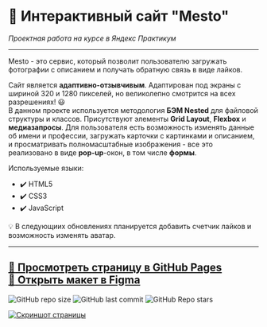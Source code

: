 # :small_orange_diamond: Интерактивный сайт "Mesto"
*Проектная работа на курсе в Яндекс Практикум*
______

Mesto - это сервис, который позволит пользователю загружать фотографии с описанием и получать обратную связь в виде лайков. 

Сайт является **адаптивно-отзывчивым**. Адаптирован под экраны с шириной 320 и 1280 пикселей,
но великолепно смотрится на всех разрешениях! :smiley:  
В данном проекте используется методология **БЭМ Nested** для файловой структуры и классов. Присутствуют элементы **Grid Layout**, **Flexbox** и **медиазапросы**. Для пользователя есть возможность изменять данные об имени и профессии, загружать карточки с картинками и описанием, и просматривать полномасштабные изображения - все это реализовано в виде **pop-up**-окон, в том числе **формы**. 

Используемые языки: 
* :heavy_check_mark: HTML5    
* :heavy_check_mark: CSS3    
* :heavy_check_mark: JavaScript  

:bulb: В следующиих обновлениях планируется добавить счетчик лайков и возможность изменять аватар.
______

[:link: Просмотреть страницу в GitHub Pages](https://uzornakovre.github.io/mesto/)  
[:link: Открыть макет в Figma](https://www.figma.com/file/2cn9N9jSkmxD84oJik7xL7/JavaScript.-Sprint-4?node-id=0%3A1)
------
![GitHub repo size](https://img.shields.io/github/repo-size/uzornakovre/mesto?color=yellow&style=flat-square) ![GitHub last commit](https://img.shields.io/github/last-commit/uzornakovre/mesto?color=blue&style=flat-square) ![GitHub Repo stars](https://img.shields.io/github/stars/uzornakovre/mesto?color=pink&style=flat-square)  

[![Скриншот страницы](https://i.ibb.co/ZBQ5VF4/2022-08-31-15-03-41.png)](https://uzornakovre.github.io/mesto/)